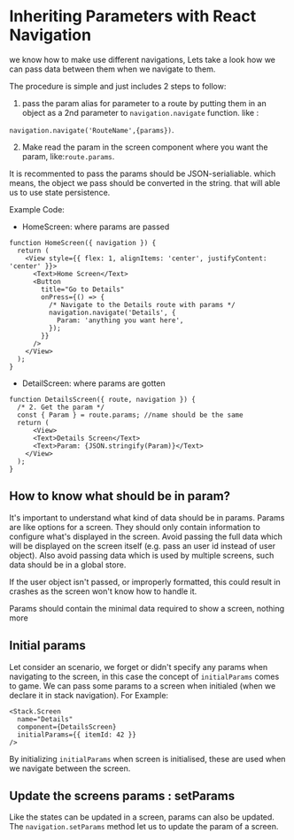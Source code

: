 # Inheriting Parameters with React Navigation

we know how to make use different navigations, Lets take a look how we can pass data between them when we navigate to them.

The procedure is simple and just includes 2 steps to follow:

1. pass the param alias for parameter to a route by putting them in an object as a 2nd parameter to `navigation.navigate` function. like :

`navigation.navigate('RouteName',{params})`.

2. Make read the param in the screen component where you want the param, like:`route.params`.

It is recommented to pass the params should be JSON-serialiable. which means, the object we pass should be converted in the string. that will able us to use state persistence.

Example Code:

- HomeScreen: where params are passed

```
function HomeScreen({ navigation }) {
  return (
    <View style={{ flex: 1, alignItems: 'center', justifyContent: 'center' }}>
      <Text>Home Screen</Text>
      <Button
        title="Go to Details"
        onPress={() => {
          /* Navigate to the Details route with params */
          navigation.navigate('Details', {
            Param: 'anything you want here',
          });
        }}
      />
    </View>
  );
}
```

- DetailScreen: where params are gotten

```
function DetailsScreen({ route, navigation }) {
  /* 2. Get the param */
  const { Param } = route.params; //name should be the same
  return (
      <View>
      <Text>Details Screen</Text>
      <Text>Param: {JSON.stringify(Param)}</Text>
    </View>
  );
}
```

## How to know what should be in param?

It's important to understand what kind of data should be in params. Params are like options for a screen. They should only contain information to configure what's displayed in the screen. Avoid passing the full data which will be displayed on the screen itself (e.g. pass an user id instead of user object). Also avoid passing data which is used by multiple screens, such data should be in a global store.

If the user object isn't passed, or improperly formatted, this could result in crashes as the screen won't know how to handle it.

Params should contain the minimal data required to show a screen, nothing more

## Initial params

Let consider an scenario, we forget or didn't specify any params when navigating to the screen, in this case the concept of `initialParams` comes to game.
We can pass some params to a screen when initialed (when we declare it in stack navigation). For Example:

```
<Stack.Screen
  name="Details"
  component={DetailsScreen}
  initialParams={{ itemId: 42 }}
/>
```

By initializing `initialParams` when screen is initialised, these are used when we navigate between the screen.

## Update the screens params : setParams

Like the states can be updated in a screen, params can also be updated. The `navigation.setParams` method let us to update the param of a screen.
